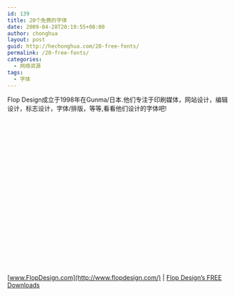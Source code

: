 ```yaml
---
id: 139
title: 20个免费的字体
date: 2009-04-28T20:19:55+08:00
author: chonghua
layout: post
guid: http://hechonghua.com/20-free-fonts/
permalink: /20-free-fonts/
categories:
  - 网络资源
tags:
  - 字体
---
```

Flop Design成立于1998年在Gunma/日本.他们专注于印刷媒体，网站设计，编辑设计，标志设计，字体/排版，等等,看看他们设计的字体吧!

<!--more-->

[](http://www.flopdesign.com/e_font/flopfont/hanko.html)  
[](http://www.flopdesign.com/e_font/flopfont/321.html)  
[](http://www.flopdesign.com/e_font/flopfont/apple.html)  
[](http://www.flopdesign.com/e_font/flopfont/bunny.html)  
[](http://www.flopdesign.com/e_font/flopfont/border7.html)  
[](http://www.flopdesign.com/e_font/flopfont/63cheerscript.html)  
[](http://www.flopdesign.com/e_font/flopfont/clique.html)  
[](http://www.flopdesign.com/e_font/flopfont/digit.html)  
[](http://www.flopdesign.com/e_font/flopfont/humanbuild.html)  
[](http://www.flopdesign.com/e_font/flopfont/85ichigo_a.html)  
[](http://www.flopdesign.com/e_font/flopfont/keymode.html)  
[](http://www.flopdesign.com/e_font/flopfont/origami.html)  
[](http://www.flopdesign.com/e_font/flopfont/78parismatch.html)  
[](http://www.flopdesign.com/e_font/flopfont/pers.html)  
[](http://www.flopdesign.com/e_font/flopfont/74popster.html)  
[](http://www.flopdesign.com/e_font/flopfont/speed.html)  
[](http://www.flopdesign.com/e_font/flopfont/sukura.html)  
[](http://www.flopdesign.com/e_font/flopfont/65summer.html)  
[](http://www.flopdesign.com/e_font/flopfont/tenten.html)  
[](http://www.flopdesign.com/e_font/flopfont/yago.html)  
[](http://www.flopdesign.com/e_font/flopfont/yothic.html)

[www.FlopDesign.com](http://www.flopdesign.com/) | [Flop Design’s FREE Downloads](http://www.flopdesign.com/fordesign/freebie/index.html)
